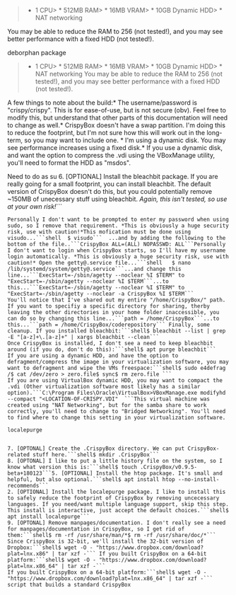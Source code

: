 
> * 1 CPU> * 512MB RAM> * 16MB VRAM> * 10GB Dynamic HDD> * NAT networking

You may be able to reduce the RAM to 256 (not tested!), and you may see better performance with a fixed HDD (not tested!).

deborphan package

> * 1 CPU> * 512MB RAM> * 16MB VRAM> * 10GB Dynamic HDD> * NAT networking
You may be able to reduce the RAM to 256 (not tested!), and you may see better performance with a fixed HDD (not tested!).

A few things to note about the build:* The username/password is "crispy/crispy". This is for ease-of-use, but is not secure (obv). Feel free to modify this, but understand that other parts of this documentation will need to change as well.* CrispyBox doesn't have a swap partition. I'm doing this to reduce the footprint, but I'm not sure how this will work out in the long-term, so you may want to include one. * I'm using a dynamic disk. You may see performance increases using a fixed disk.* If you use a dynamic disk, and want the option to compress the .vdi using the VBoxManage utility, you'll need to format the HDD as "msdos". 

Need to do as su
6. [OPTIONAL] Install the bleachbit package. If you are really going for a small footprint, you can install bleachbit. The default version of CrispyBox doesn't do this, but you could potentially remove ~150MB of unecessary stuff using bleachbit. *Again, this isn't tested, so use at your own risk!*```
```shell$ apt install bleachbit --no-install-recommends
Personally I don't want to be prompted to enter my password when using sudo, so I remove that requirement. *This is obviously a huge security risk, use with caution!*This mofication must be done using visudo...```shell  $ visudo```  ...and by adding the following to the bottom of the file..```CrispyBox ALL=(ALL) NOPASSWD: ALL```Personally I don't want to login when CrispyBox starts, so I'll have my username login automatically. *This is obviously a huge security risk, use with caution!* Open the getty@.service file...```shell   $ nano /lib/systemd/system/getty@.service```...and change this line...```ExecStart=-/sbin/agetty --noclear %I $TERM" to "ExecStart=-/sbin/agetty --noclear %I $TERM```...to this...```ExecStart=-/sbin/agetty --noclear %I $TERM" to "ExecStart=-/sbin/agetty --noclear -a CrispyBox %I $TERM```
You'll notice that I've shared out my entire "/home/CrispyBox/" path. If you want to specifiy a specific directory for sharing, therby leaving the other directories in your home folder inaccessible, you can do so by changing this line...```path = /home/CrispyBox```...to this...```path = /home/CrispyBox/coderepository``` Finally, some cleanup. If you installed bleachbit:```shell$ bleachbit --list | grep -E "[a-z]+\.[a-z]+" | xargs bleachbit --clean```
Once CrispyBox is installed, I don't see a need to keep bleachbit around (if you do, don't do this):```shell$ apt purge bleachbit```  
If you are using a dynamic HDD, and have the option to defragment/compress the image in your virtualization software, you may want to defragment and wipe the VMs freespace:```shell$ sudo e4defrag /$ cat /dev/zero > zero.file$ sync$ rm zero.file ```
If you are using VirtualBox dynamic HDD, you may want to compact the .vdi (Other virtualization software most likely has a similar option).```C:\Program Files\Oracle\VirtualBox>VBoxManage.exe modifyhd --compact "<LOCATION-OF-CRISPY.VDI"  ```This virtual machine was created using "NAT Networking", but for the samba share to work correctly, you'll need to change to "Bridged Networking". You'll need to find where to change this setting in your virtualization software.

localepurge


7. [OPTONAL] Create the .CrispyBox directory. We can put CrispyBox-related stuff here.```shell$ mkdir .CrispyBox```
8. [OPTONAL] I like to put a little history file on the system, so I know what version this is:```shell$ touch .CrispyBox/v0.9.5-beta+180123```5. [OPTIONAL] Install the htop package. It's small and helpful, but also optional.```shell$ apt install htop --no-install-recommends```
2. [OPTIONAL] Install the localepurge package. I like to install this to safely reduce the footprint of CrispyBox by removing uncecessary languages. If you need/want multiple language support, skip this step. This install is interactive, just accept the default choices.```shell$ apt install localepurge```
9. [OPTONAL] Remove manpages/documentation. I don't really see a need for manpages/documentation in CrispyBox, so I get rid of them:```shell$ rm -rf /usr/share/man/*$ rm -rf /usr/share/doc/*```
Since CrispyBox is 32-bit, we'll install the 32-bit version of Dropbox:```shell$ wget -O - "https://www.dropbox.com/download?plat=lnx.x86" | tar xzf -``` If you built CrispyBox on a 64-bit platform:```shell$ wget -O - "https://www.dropbox.com/download?plat=lnx.x86_64" | tar xzf -```
If you built CrispyBox on a 64-bit platform:```shell$ wget -O - "https://www.dropbox.com/download?plat=lnx.x86_64" | tar xzf -```
script that builds a standard CrispyBox
